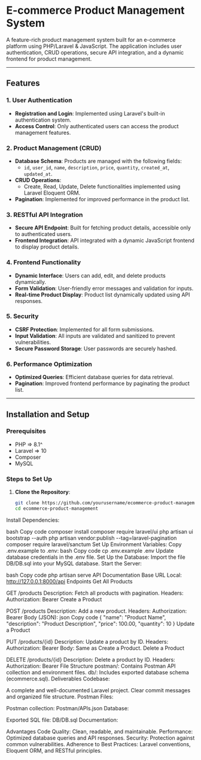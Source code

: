 # E-commerce Product Management System

A feature-rich product management system built for an e-commerce platform using PHP/Laravel & JavaScript. The application includes user authentication, CRUD operations, secure API integration, and a dynamic frontend for product management.

---

## Features

### 1. User Authentication
- **Registration and Login**: Implemented using Laravel's built-in authentication system.
- **Access Control**: Only authenticated users can access the product management features.

### 2. Product Management (CRUD)
- **Database Schema**: Products are managed with the following fields:
    - `id`, `user_id`, `name`, `description`, `price`, `quantity`, `created_at`, `updated_at`.
- **CRUD Operations**:
    - Create, Read, Update, Delete functionalities implemented using Laravel Eloquent ORM.
- **Pagination**: Implemented for improved performance in the product list.

### 3. RESTful API Integration
- **Secure API Endpoint**: Built for fetching product details, accessible only to authenticated users.
- **Frontend Integration**: API integrated with a dynamic JavaScript frontend to display product details.

### 4. Frontend Functionality
- **Dynamic Interface**: Users can add, edit, and delete products dynamically.
- **Form Validation**: User-friendly error messages and validation for inputs.
- **Real-time Product Display**: Product list dynamically updated using API responses.

### 5. Security
- **CSRF Protection**: Implemented for all form submissions.
- **Input Validation**: All inputs are validated and sanitized to prevent vulnerabilities.
- **Secure Password Storage**: User passwords are securely hashed.

### 6. Performance Optimization
- **Optimized Queries**: Efficient database queries for data retrieval.
- **Pagination**: Improved frontend performance by paginating the product list.

---

## Installation and Setup

### Prerequisites
- PHP => 8.1^
- Laravel => 10
- Composer
- MySQL

### Steps to Set Up

1. **Clone the Repository**:
   ```bash
   git clone https://github.com/yourusername/ecommerce-product-management.git
   cd ecommerce-product-management
Install Dependencies:

bash
Copy code
composer install
composer require laravel/ui
php artisan ui bootstrap --auth
php artisan vendor:publish --tag=laravel-pagination
composer require laravel/sanctum
Set Up Environment Variables:
Copy .env.example to .env:
bash
Copy code
cp .env.example .env
Update database credentials in the .env file.
Set Up the Database:
Import the file DB/DB.sql into your MySQL database.
Start the Server:

bash
Copy code
php artisan serve
API Documentation
Base URL
Local: http://127.0.0.1:8000/api
Endpoints
Get All Products

GET /products
Description: Fetch all products with pagination.
Headers: Authorization: Bearer <token>
Create a Product

POST /products
Description: Add a new product.
Headers: Authorization: Bearer <token>
Body (JSON):
json
Copy code
{
"name": "Product Name",
"description": "Product Description",
"price": 100.00,
"quantity": 10
}
Update a Product

PUT /products/{id}
Description: Update a product by ID.
Headers: Authorization: Bearer <token>
Body: Same as Create a Product.
Delete a Product

DELETE /products/{id}
Description: Delete a product by ID.
Headers: Authorization: Bearer <token>
File Structure
postman/: Contains Postman API collection and environment files.
db/: Includes exported database schema (ecommerce.sql).
Deliverables
Codebase:

A complete and well-documented Laravel project.
Clear commit messages and organized file structure.
Postman Files:

Postman collection: Postman/APIs.json
Database:

Exported SQL file: DB/DB.sql
Documentation:

Advantages
Code Quality: Clean, readable, and maintainable.
Performance: Optimized database queries and API responses.
Security: Protection against common vulnerabilities.
Adherence to Best Practices: Laravel conventions, Eloquent ORM, and RESTful principles.
